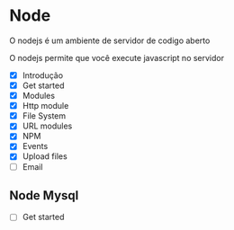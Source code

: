 # Node

O nodejs é um ambiente de servidor de codigo aberto

O nodejs permite que você execute javascript no servidor

- [x] Introdução
- [x] Get started
- [x] Modules
- [x] Http module
- [x] File System
- [x] URL modules
- [x] NPM
- [x] Events
- [x] Upload files
- [ ] Email

## Node Mysql

- [ ] Get started
